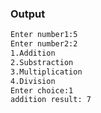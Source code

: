 ### Output
```bash
Enter number1:5
Enter number2:2
1.Addition
2.Substraction
3.Multiplication
4.Division
Enter choice:1
addition result: 7
```